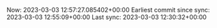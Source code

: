 Now: 2023-03-03 12:57:27.085402+00:00 Earliest commit since sync: 2023-03-03 12:55:09+00:00 Last sync: 2023-03-03 12:30:32+00:00

